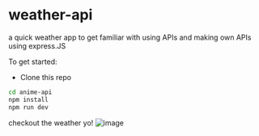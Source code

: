 # weather-api
a quick weather app to get familiar with using APIs and making own APIs using express.JS

To get started:

- Clone this repo

```sh
cd anime-api
npm install
npm run dev
```
checkout the weather yo!
![image](https://user-images.githubusercontent.com/86031490/136123184-05ad8b6e-6e3c-4f31-93fe-b4af8c7d4326.png)

